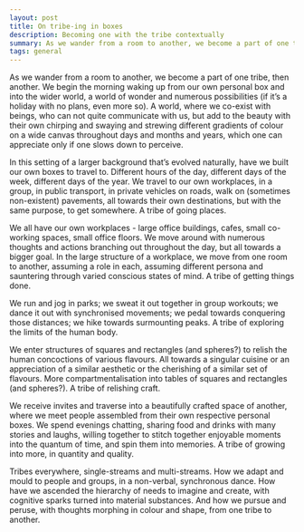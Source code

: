 ```yaml
---
layout: post
title: On tribe-ing in boxes
description: Becoming one with the tribe contextually
summary: As we wander from a room to another, we become a part of one tribe, then another
tags: general
---
```


As we wander from a room to another, we become a part of one tribe, then another. We begin the morning waking up from our own personal box and into the wider world, a world of wonder and numerous possibilities (if it’s a holiday with no plans, even more so). A world, where we co-exist with beings, who can not quite communicate with us, but add to the beauty with their own chirping and swaying and strewing different gradients of colour on a wide canvas throughout days and months and years, which one can appreciate only if one slows down to perceive. 

In this setting of a larger background that’s evolved naturally, have we built our own boxes to travel to. Different hours of the day, different days of the week, different days of the year. We travel to our own workplaces, in a group, in public transport, in private vehicles on roads, walk on (sometimes non-existent) pavements, all towards their own destinations, but with the same purpose, to get somewhere. A tribe of going places.

We all have our own workplaces - large office buildings, cafes, small co-working spaces, small office floors. We move around with numerous thoughts and actions branching out throughout the day, but all towards a bigger goal. In the large structure of a workplace, we move from one room to another, assuming a role in each, assuming different persona and sauntering through varied conscious states of mind. A tribe of getting things done.

We run and jog in parks; we sweat it out together in group workouts; we dance it out with synchronised movements; we pedal towards conquering those distances; we hike towards surmounting peaks. A tribe of exploring the limits of the human body.

We enter structures of squares and rectangles (and spheres?) to relish the human concoctions of various flavours. All towards a singular cuisine or an appreciation of a similar aesthetic or the cherishing of a similar set of flavours. More compartmentalisation into tables of squares and rectangles (and spheres?). A tribe of relishing craft.

We receive invites and traverse into a beautifully crafted space of another, where we meet people assembled from their own respective personal boxes. We spend evenings chatting, sharing food and drinks with many stories and laughs, willing together to stitch together enjoyable moments into the quantum of time, and spin them into memories. A tribe of growing into more, in quantity and quality.

Tribes everywhere, single-streams and multi-streams. How we adapt and mould to people and groups, in a non-verbal, synchronous dance. How have we ascended the hierarchy of needs to imagine and create, with cognitive sparks turned into material substances. And how we pursue and peruse, with thoughts morphing in colour and shape, from one tribe to another.